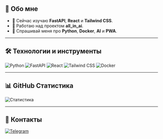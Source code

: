 ## 🚀 Обо мне

- 🌱 Сейчас изучаю **FastAPI**, **React** и **Tailwind CSS**.
- 🔭 Работаю над проектом **all_in_ai**.
- 💬 Спрашивай меня про **Python**, **Docker**, **AI** и **PWA**.

---

## 🛠️ Технологии и инструменты
![Python](https://img.shields.io/badge/-Python-333333?style=flat&logo=python)
![FastAPI](https://img.shields.io/badge/-FastAPI-009688?style=flat&logo=fastapi)
![React](https://img.shields.io/badge/-React-333333?style=flat&logo=react)
![Tailwind CSS](https://img.shields.io/badge/-Tailwind%20CSS-38B2AC?style=flat&logo=tailwindcss)
![Docker](https://img.shields.io/badge/-Docker-333333?style=flat&logo=docker)

---

## 📊 GitHub Статистика
![Статистика](https://github-readme-stats.vercel.app/api?username=shtekxr&show_icons=true&theme=tokyonight)

---

## 🔗 Контакты
[![Telegram](https://img.shields.io/badge/-Telegram-1E90FF?style=flat&logo=telegram)](https://t.me/shtekxr)
